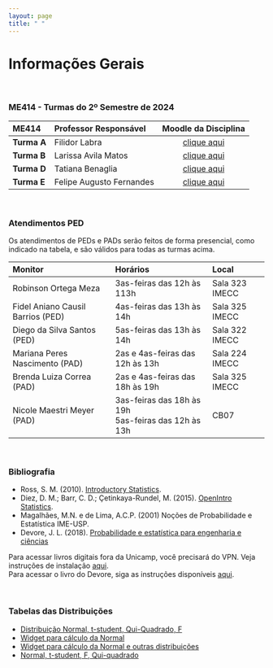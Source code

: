 ```yaml
---
layout: page
title: " "
---
```


# Informações Gerais

<br/>

### ME414 - Turmas do 2º Semestre de 2024

| ME414        | Professor Responsável        |  Moodle da Disciplina |  
|:-------------|:-----------------------------|:-----------------------------:|
| **Turma A**  | Filidor Labra|  [clique aqui](https://moodle.ggte.unicamp.br)    |
| **Turma B**  | Larissa Avila Matos      |  [clique aqui](https://moodle.ggte.unicamp.br/course/view.php?id=19182)    |
| **Turma D**  | Tatiana Benaglia         |  [clique aqui](https://moodle.ggte.unicamp.br/course/view.php?id=19625)    |
| **Turma E**  | Felipe Augusto Fernandes |  [clique aqui](https://moodle.ggte.unicamp.br)    |

<br />

### Atendimentos PED

Os atendimentos de PEDs e PADs serão feitos de forma presencial, <!-- PEDs serão feitos tanto presencial quanto pelo Google Meet, --> como indicado na tabela, e são válidos para todas as turmas acima.

| Monitor                           | Horários                        |  Local             |  
|:----------------------------------|:--------------------------------|:-------------------|
| Robinson Ortega Meza              | 3as-feiras das 12h às 113h      | Sala 323 IMECC     |    
| Fidel Aniano Causil Barrios (PED) | 4as-feiras das 13h às 14h       | Sala 325 IMECC     |                        
| Diego da Silva Santos (PED)       | 5as-feiras das 13h às 14h       | Sala 322 IMECC     |   
| Mariana Peres Nascimento (PAD)    | 2as e 4as-feiras das 12h às 13h | Sala 224 IMECC     |   
| Brenda Luiza Correa (PAD)         | 2as e 4as-feiras das 18h às 19h | Sala 325 IMECC     |      
| Nicole Maestri Meyer (PAD) | 3as-feiras das 18h às 19h <br/> 5as-feiras das 12h às 13h | CB07   |            
                

<!-- Contatos para agendamento de atendimentos (adicionar o símbolo arroba seguido de dac <ponto> unicamp <ponto> br:  -->

<!-- * (PED): axxxxxx  -->
<!-- * (PAD): bxxxxxx -->

<!-- **Importante:** os monitores destacados acima com "Agendamento Requerido" poderão não estar presentes no horário/local listado acima caso não haja uma solicitação explícita de pessoas interessadas. Se um atendimento é previsto para a sexta-feira, às 17:30, a parte interessada deve contatar o monitor até às 17:30 da quinta-feira. -->

<br />

### Bibliografia

* Ross, S. M. (2010). [Introductory Statistics](http://www.sciencedirect.com/science/book/9780123743886).
* Diez, D. M.; Barr, C. D.; Çetinkaya-Rundel, M. (2015). [OpenIntro Statistics](https://leanpub.com/openintro-statistics).
* Magalhães, M.N. e de Lima, A.C.P. (2001) Noções de Probabilidade e Estatística IME-USP.
* Devore, J. L. (2018). [Probabilidade e estatística para engenharia e ciências](	http://acervus.unicamp.br/index.asp?codigo_sophia=1138563)

Para acessar livros digitais fora da Unicamp, você precisará do VPN. Veja instruções de instalação [aqui](http://www.ccuec.unicamp.br/ccuec/acesso_remoto_vpn). <br />
Para acessar o livro do Devore, siga as instruções disponíveis [aqui](https://www.biblioteca.fea.unicamp.br/sites/biblioteca/files/GuiaDeAcessoAosE-booksCengage.pdf).

<br />

### Tabelas das Distribuições

* [Distribuição Normal, t-student, Qui-Quadrado, F](Tabelas-impressao.pdf)
* [Widget para cálculo da Normal](https://www.wolframalpha.com/widgets/gallery/view.jsp?id=9bd010a31f27d2500aede72eb5852af2)
* [Widget para cálculo da Normal e outras distribuições](https://gallery.shinyapps.io/dist_calc/)
* [Normal, t-student, F, Qui-quadrado](http://www.bertolo.pro.br/FinEst/Estatistica/DistribuicaoProbabilidades2/normal/index.html)
